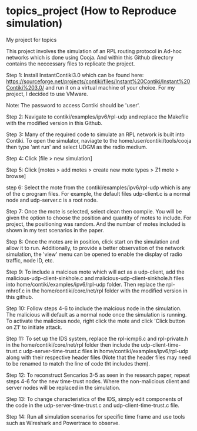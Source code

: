 # topics_project (How to Reproduce simulation)
My project for topics 

This project involves the simulation of an RPL routing protocol in Ad-hoc networks which is done using Cooja. And within this Github directory contains the neccessary files to replicate the project. 

Step 1: Install InstantContiki3.0 which can be found here: https://sourceforge.net/projects/contiki/files/Instant%20Contiki/Instant%20Contiki%203.0/ and run it on a virtual machine of your choice. For my project, I decided to use VMware. 

Note: The password to access Contiki should be 'user'.

Step 2: Navigate to contiki/examples/ipv6/rpl-udp and replace the Makefile with the modified version in this Github. 

Step 3: Many of the required code to simulate an RPL network is built into Contiki. To open the simulator, naviagte to the home/user/contiki/tools/cooja then type 'ant run' and select UDGM as the radio medium.

Step 4: Click [file > new simulation] 

Step 5: Click [motes > add motes > create new mote types > Z1 mote > browse]

step 6: Select the mote from the contiki/examples/ipv6/rpl-udp which is any of the c program files. For example, the default files udp-client.c is a normal node and udp-server.c is a root node.

Step 7: Once the mote is selected, select clean then compile. You will be given the option to choose the position and quantity of motes to include. For project, the positioning was random. And the number of motes included is shown in my test scenarios in the paper. 

Step 8: Once the motes are in position, click start on the simulation and allow it to run. Additionally, to provide a better observation of the network simulation, the 'view' menu can be opened to enable the display of radio traffic, node ID, etc.

Step 9: To include a malcious mote which will act as a udp-client, add the malicious-udp-client-sinkhole.c and malicious-udp-client-sinkhole.h files into home/contiki/examples/ipv6/rpl-udp folder. Then replace the rpl-mhrof.c in the home/contiki/core/net/rpl folder with the modified version in this github.

Step 10: Follow steps 4-6 to include the malcious node in the simulation. The malicious will default as a normal node once the simulation is running. To activate the malicious node, right click the mote and click 'Click button on Z1' to initiate attack.

Step 11: To set up the IDS system, replace the rpl-icmp6.c and rpl-private.h in the home/contiki/core/net/rpl folder then include the udp-client-time-trust.c udp-server-time-trust.c files in home/contiki/examples/ipv6/rpl-udp along with their respective header files (Note that the header files may need to be renamed to match the line of code tht includes them).

Step 12: To reconstruct Sencarios 3-5 as seen in the research paper, repeat steps 4-6 for the new time-trust nodes. Where the non-malicious client and server nodes will be replaced in the simulation.

Step 13: To change characteristics of the IDS, simply edit components of the code in the udp-server-time-trust.c and udp-client-time-trust.c file.

Step 14: Run all simulation scenarios for specific time frame and use tools such as Wireshark and Powertrace to observe.

